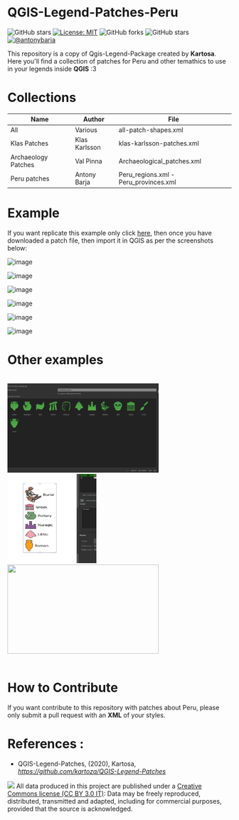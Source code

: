# QGIS-Legend-Patches-Peru


![GitHub stars](https://img.shields.io/github/stars/qgis/QGIS?color=blue&label=qgis%3A%3Astarts&logo=qgis&logoColor=green)
[![License: MIT](https://img.shields.io/badge/License-MIT-yellow.svg)](https://opensource.org/licenses/MIT)
![GitHub forks](https://img.shields.io/github/forks/barja8/QGIS-Patches-Peru?style=plastic)
![GitHub stars](https://img.shields.io/github/stars/barja8/QGIS-Patches-Peru?color=green&style=plastic)
<a href="https://www.linkedin.com/in/antonybarja/"><img alt="@antonybarja" 
src="https://img.shields.io/badge/Autor-Antony%20M.%20Barja-lightgrey" /></a>

This repository is a copy of Qgis-Legend-Package created by **Kartosa**.
Here you'll find a collection of patches for Peru and other temathics to use in your legends inside **QGIS** :3 

# Collections

Name | Author | File
-----|--------|-------
All  | Various | all-patch-shapes.xml
Klas Patches | Klas Karlsson | klas-karlsson-patches.xml
Archaeology Patches | Val Pinna | Archaeological_patches.xml
Peru patches | Antony Barja | Peru_regions.xml - Peru_provinces.xml

# Example

If you want replicate this example only click [here](https://github.com/barja8/QGIS-Patches-Peru/tree/master/TopoMap), then once you have downloaded a patch file, then import it in QGIS as per the screenshots below:

![image](https://github.com/barja8/Friends/blob/master/QGIS/Img/patches/img01.png?raw=true)

![image](https://github.com/barja8/Friends/blob/master/QGIS/Img/patches/img02.png?raw=true)

![image](https://github.com/barja8/Friends/blob/master/QGIS/Img/patches/img03.png?raw=true)

![image](https://github.com/barja8/Friends/blob/master/QGIS/Img/patches/img04.png?raw=true)

![image](https://github.com/barja8/Friends/blob/master/QGIS/Img/patches/img05.png?raw=true)

![image](https://github.com/barja8/Friends/blob/master/QGIS/Img/patches/TopoMap.png?raw=true)

# Other examples
<br/>
<div class="content">
    <div>
        <img src="https://github.com/ValPinnaSardinia/Archaeological-Legend-Patches-for-QGIS-3.14/raw/master/2020-05-01_195506.jpg" alt="" width="340" height="200"/>
    </div>
    <div>
        <img src= "https://github.com/ValPinnaSardinia/Archaeological-Legend-Patches-for-QGIS-3.14/raw/master/11111.jpg" alt="" width="200" height="200"/>
    </div>
    <div>
        <img src="https://github.com/barja8/Friends/raw/master/QGIS/Img/peru_provinces.png?raw=true" alt="" width="340" height="200" />
    </div>
</div>
<br/>

# How to Contribute
 If you want contribute to this repository with patches about Peru, please only submit a pull request with an **XML** of your styles.

# References : 

* QGIS-Legend-Patches, (2020), Kartosa, *https://github.com/kartoza/QGIS-Legend-Patches*

![](https://github.com/barja8/Friends/blob/master/QGIS/Img/icons/istat88x31.png?raw=true) All data produced in this project are published under a [Creative Commons license (CC BY 3.0 IT)]((https://creativecommons.org/share-your-work/)): Data may be freely reproduced, distributed, transmitted and adapted, including for commercial purposes, provided that the source is acknowledged.
